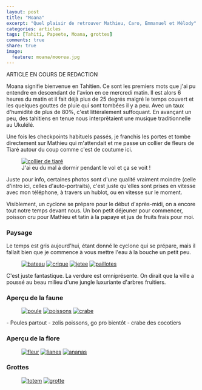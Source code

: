 ```yaml
---
layout: post
title: "Moana"
excerpt: "Quel plaisir de retrouver Mathieu, Caro, Emmanuel et Mélody"
categories: articles
tags: [Tahiti, Papeete, Moana, grottes]
comments: true
share: true
image:
  feature: moana/moorea.jpg
---
```


ARTICLE EN COURS DE REDACTION

Moana signifie bienvenue en Tahitien. Ce sont les premiers mots que j'ai pu entendre en descendant de l'avion en ce mercredi matin. Il est alors 6 heures du matin et il fait déjà plus de 25 degrés malgré le temps couvert et les quelques gouttes de pluie qui sont tombées il y a peu. Avec un taux d'humidité de plus de 80%, c'est littéralement suffoquant. En avançant un peu, des tahitiens en tenue nous interprêtaient une musique traditionnelle au Ukulélé.

Une fois les checkpoints habituels passés, je franchis les portes et tombe directement sur Mathieu qui m'attendait et me passe un collier de fleurs de Tiaré autour du coup comme c'est de coutume ici.

<figure>
	<a href="{{site.url}}/images/moana/tiare.jpg"><img src="{{site.url}}/images/moana/tiare.jpg" alt="collier de tiaré"></a>
	<figcaption>J'ai eu du mal à dormir pendant le vol et ça se voit !</figcaption>	
</figure>

Juste pour info, certaines photos sont d'une qualité vraiment moindre (celle d'intro ici, celles d'auto-portraits), c'est juste qu'elles sont prises en vitesse avec mon téléphone, à travers un hublot, ou en vitesse sur le moment.

Visiblement, un cyclone se prépare pour le début d'après-midi, on a encore tout notre temps devant nous.
Un bon petit déjeuner pour commencer, poisson cru pour Mathieu et tatin à la papaye et jus de fruits frais pour moi.

### Paysage
Le temps est gris aujourd'hui, étant donné le cyclone qui se prépare, mais il fallait bien que je commence à vous mettre l'eau à la bouche un petit peu.
<figure class="half">
	<a href="{{site.url}}/images/moana/bateau.jpg"><img src="{{site.url}}/images/moana/bateau.jpg" alt="bateau"></a>
	<a href="{{site.url}}/images/moana/crique.jpg"><img src="{{site.url}}/images/moana/crique.jpg" alt="crique"></a>
	<a href="{{site.url}}/images/moana/jetee.jpg"><img src="{{site.url}}/images/moana/jetee.jpg" alt="jetee"></a>
	<a href="{{site.url}}/images/moana/paillotes.jpg"><img src="{{site.url}}/images/moana/paillotes.jpg" alt="paillotes"></a>
</figure>
C'est juste fantastique. La verdure est omniprésente. On dirait que la ville a poussé au beau milieu d'une jungle luxuriante d'arbres fruitiers.

### Aperçu de la faune
<figure class="third">
	<a href="{{site.url}}/images/moana/poule.jpg"><img src="{{site.url}}/images/moana/poule.jpg" alt="poule"></a>
	<a href="{{site.url}}/images/moana/poissons.jpg"><img src="{{site.url}}/images/moana/poissons.jpg" alt="poissons"></a>
	<a href="{{site.url}}/images/moana/crabe.jpg"><img src="{{site.url}}/images/moana/crabe.jpg" alt="crabe"></a>
</figure>
- Poules partout
- zolis poissons, go pro bientôt
- crabe des cocotiers

### Aperçu de la flore
<figure class="third">
	<a href="{{site.url}}/images/moana/fleur.jpg"><img src="{{site.url}}/images/moana/fleur.jpg" alt="fleur"></a>
	<a href="{{site.url}}/images/moana/lianes.jpg"><img src="{{site.url}}/images/moana/lianes.jpg" alt="lianes"></a>
	<a href="{{site.url}}/images/moana/ananas.jpg"><img src="{{site.url}}/images/moana/ananas.jpg" alt="ananas"></a>
</figure>

### Grottes
<figure class="half">
	<a href="{{site.url}}/images/moana/totem.jpg"><img src="{{site.url}}/images/moana/totem.jpg" alt="totem"></a>
	<a href="{{site.url}}/images/moana/grotte.jpg"><img src="{{site.url}}/images/moana/grotte.jpg" alt="grotte"></a>
</figure>
